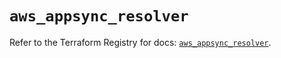 # `aws_appsync_resolver`

Refer to the Terraform Registry for docs: [`aws_appsync_resolver`](https://registry.terraform.io/providers/hashicorp/aws/5.79.0/docs/resources/appsync_resolver).
